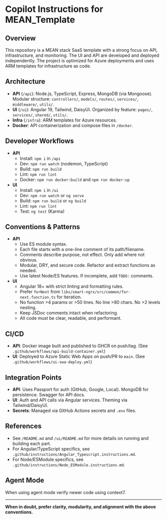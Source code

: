 # Copilot Instructions for MEAN_Template

## Overview

This repository is a MEAN stack SaaS template with a strong focus on API, infrastructure, and monitoring. The UI and API are developed and deployed independently. The project is optimized for Azure deployments and uses ARM templates for infrastructure as code.

## Architecture

- **API** (`/api`): Node.js, TypeScript, Express, MongoDB (via Mongoose). Modular structure: `controllers/`, `models/`, `routes/`, `services/`, `middleware/`, `utils/`.
- **UI** (`/ui`): Angular 19, Tailwind, DaisyUI. Organized by feature: `pages/`, `services/`, `shared/`, `utils/`.
- **Infra** (`/infra`): ARM templates for Azure resources.
- **Docker**: API containerization and compose files in `/docker`.

## Developer Workflows

- **API**
  - Install: `npm i` in `/api`
  - Dev: `npm run watch` (nodemon, TypeScript)
  - Build: `npm run build`
  - Lint: `npm run lint`
  - Docker: `npm run docker:build` and `npm run docker:up`
- **UI**
  - Install: `npm i` in `/ui`
  - Dev: `npm run watch` or `ng serve`
  - Build: `npm run build` or `ng build`
  - Lint: `npm run lint`
  - Test: `ng test` (Karma)

## Conventions & Patterns

- **API**
  - Use ES module syntax.
  - Each file starts with a one-line comment of its path/filename.
  - Comments describe purpose, not effect. Only add where not obvious.
  - Modular, DRY, and secure code. Refactor and extract functions as needed.
  - Use latest Node/ES features. If incomplete, add `TODO:` comments.
- **UI**
  - Angular 18+ with strict linting and formatting rules.
  - Prefer `forNext` from `libs/smart-ngrx/src/common/for-next.function.ts` for iteration.
  - No function >4 params or >50 lines. No line >80 chars. No >2 levels nesting.
  - Keep JSDoc comments intact when refactoring.
  - All code must be clear, readable, and performant.

## CI/CD

- **API**: Docker image built and published to GHCR on push/tag. (See `.github/workflows/api-build-container.yml`)
- **UI**: Deployed to Azure Static Web Apps on push/PR to `main`. (See `.github/workflows/ui-swa-deploy.yml`)

## Integration Points

- **API**: Uses Passport for auth (GitHub, Google, Local). MongoDB for persistence. Swagger for API docs.
- **UI**: Auth and API calls via Angular services. Theming via Tailwind/DaisyUI.
- **Secrets**: Managed via GitHub Actions secrets and `.env` files.

## References

- See `/README.md` and `/ui/README.md` for more details on running and building each part.
- For Angular/TypeScript specifics, see `.github/instructions/Angular_Typescript.instructions.md`.
- For Node/ESModule specifics, see `.github/instructions/Node_ESModule.instructions.md`.

## Agent Mode

When using agent mode verify newer code using context7.

---

**When in doubt, prefer clarity, modularity, and alignment with the above conventions.**
